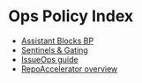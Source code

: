 <!-- status: stub; target: 150+ words -->
# Ops Policy Index

- [Assistant Blocks BP](./BP_ASSISTANT_BLOCKS.md)
- [Sentinels & Gating](./SENTINELS.md)
- [IssueOps guide](../../ISSUEOPS.md)
- [RepoAccelerator overview](../../REPOACCELERATOR.md)


